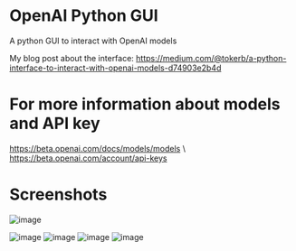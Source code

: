 # OpenAI Python GUI
 A python GUI to interact with OpenAI models

My blog post about the interface: https://medium.com/@tokerb/a-python-interface-to-interact-with-openai-models-d74903e2b4d

# For more information about models and API key
https://beta.openai.com/docs/models/models \\
https://beta.openai.com/account/api-keys 

# Screenshots
![image](https://user-images.githubusercontent.com/55883119/210694190-05e4777c-232b-409e-8b7d-b099cda3c183.png)

![image](https://user-images.githubusercontent.com/55883119/210674568-838282bb-77e1-41cf-86f7-af924dd7bbf7.png)
![image](https://user-images.githubusercontent.com/55883119/210674652-92b1f6f8-0ba5-47d5-be3c-b1341b2c4d41.png)
![image](https://user-images.githubusercontent.com/55883119/210674990-6db85565-ac20-4d82-9f93-bb32c04f678e.png)
![image](https://user-images.githubusercontent.com/55883119/210761720-e350a142-ec46-484b-b4d7-7855809c738e.png)


